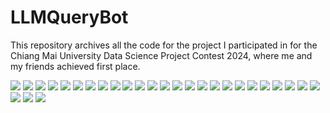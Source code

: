 # LLMQueryBot

This repository archives all the code for the project I participated in for the Chiang Mai University Data Science Project Contest 2024, where me and my friends achieved first place.

<img src="img/champion.jpg">
<img src="img/slide/1.jpg">
<img src="img/slide/2.jpg">
<img src="img/slide/3.jpg">
<img src="img/slide/4.jpg">
<img src="img/slide/5.jpg">
<img src="img/slide/6.jpg">
<img src="img/slide/7.jpg">
<img src="img/slide/8.jpg">
<img src="img/slide/9.jpg">
<img src="img/slide/10.jpg">
<img src="img/slide/11.jpg">
<img src="img/slide/12.jpg">
<img src="img/slide/13.jpg">
<img src="img/slide/14.jpg">
<img src="img/slide/15.jpg">
<img src="img/slide/16.jpg">
<img src="img/slide/17.jpg">
<img src="img/slide/18.jpg">
<img src="img/slide/19.jpg">
<img src="img/slide/20.jpg">
<img src="img/slide/21.jpg">
<img src="img/slide/22.jpg">
<img src="img/slide/23.jpg">
<img src="img/slide/24.jpg">
<img src="img/slide/25.jpg">
<img src="img/slide/26.jpg">
<img src="img/slide/27.jpg">